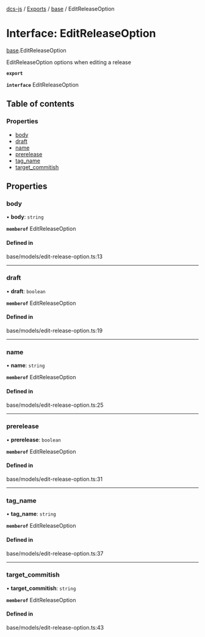 [dcs-js](../README.md) / [Exports](../modules.md) / [base](../modules/base.md) / EditReleaseOption

# Interface: EditReleaseOption

[base](../modules/base.md).EditReleaseOption

EditReleaseOption options when editing a release

**`export`**

**`interface`** EditReleaseOption

## Table of contents

### Properties

- [body](base.EditReleaseOption.md#body)
- [draft](base.EditReleaseOption.md#draft)
- [name](base.EditReleaseOption.md#name)
- [prerelease](base.EditReleaseOption.md#prerelease)
- [tag\_name](base.EditReleaseOption.md#tag_name)
- [target\_commitish](base.EditReleaseOption.md#target_commitish)

## Properties

### <a id="body" name="body"></a> body

• **body**: `string`

**`memberof`** EditReleaseOption

#### Defined in

base/models/edit-release-option.ts:13

___

### <a id="draft" name="draft"></a> draft

• **draft**: `boolean`

**`memberof`** EditReleaseOption

#### Defined in

base/models/edit-release-option.ts:19

___

### <a id="name" name="name"></a> name

• **name**: `string`

**`memberof`** EditReleaseOption

#### Defined in

base/models/edit-release-option.ts:25

___

### <a id="prerelease" name="prerelease"></a> prerelease

• **prerelease**: `boolean`

**`memberof`** EditReleaseOption

#### Defined in

base/models/edit-release-option.ts:31

___

### <a id="tag_name" name="tag_name"></a> tag\_name

• **tag\_name**: `string`

**`memberof`** EditReleaseOption

#### Defined in

base/models/edit-release-option.ts:37

___

### <a id="target_commitish" name="target_commitish"></a> target\_commitish

• **target\_commitish**: `string`

**`memberof`** EditReleaseOption

#### Defined in

base/models/edit-release-option.ts:43
